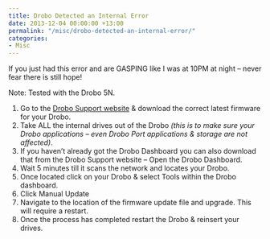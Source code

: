 ```yaml
---
title: Drobo Detected an Internal Error
date: 2013-12-04 00:00:00 +13:00
permalink: "/misc/drobo-detected-an-internal-error/"
categories:
- Misc
---
```


If you just had this error and are GASPING like I was at 10PM at night – never fear there is still hope!

Note: Tested with the Drobo 5N.
  
  1. Go to the [Drobo Support website](http://www.drobo.com/support/updates) & download the correct latest firmware for your Drobo.
  2. Take ALL the internal drives out of the Drobo _(this is to make sure your Drobo applications – even Drobo Port applications & storage are not affected)_.
  3. If you haven&#8217;t already got the Drobo Dashboard you can also download that from the Drobo Support website – Open the Drobo Dashboard.
  4. Wait 5 minutes till it scans the network and locates your Drobo.
  5. Once located click on your Drobo & select Tools within the Drobo dashboard.
  6. Click Manual Update
  7. Navigate to the location of the firmware update file and upgrade. This will require a restart.
  8. Once the process has completed restart the Drobo & reinsert your drives.
